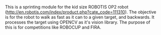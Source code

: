 This is a sprinting module for the kid size ROBOTIS OP2 robot (http://en.robotis.com/index/product.php?cate_code=111310). The objective is for the robot to walk as fast as it can to a given target, and backwards. It processes the target using OPENCV as it's vision library. The purpose of this is for competitions like ROBOCUP and FIRA.
